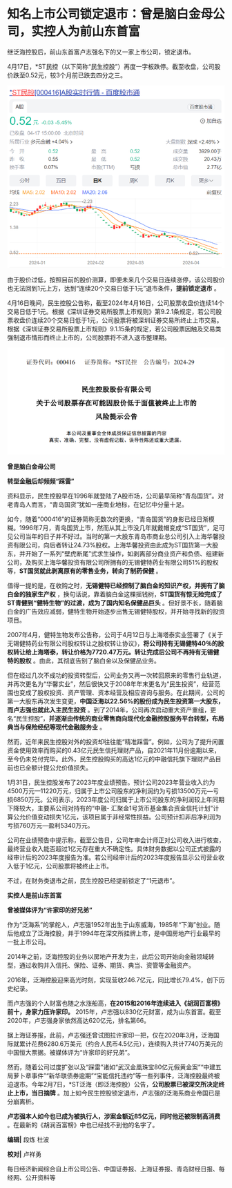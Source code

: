 # 知名上市公司锁定退市：曾是脑白金母公司，实控人为前山东首富

继泛海控股后，前山东首富卢志强名下的又一家上市公司，锁定退市。

4月17日，*ST民控（以下简称“民生控股”）再度一字板跌停。截至收盘，公司股价跌至0.52元，较3个月前已跌去四分之三。

![9b0feba6aa16f67e424c5509f6a1030e.jpg](https://raw.githubusercontent.com/qqhsx/qqnews_image/main/2024/04/18/知名上市公司锁定退市：曾是脑白金母公司，实控人为前山东首富/9b0feba6aa16f67e424c5509f6a1030e.jpg)

由于股价过低，按照目前的股价测算，即便未来几个交易日连续涨停，该公司股价也无法回到1元上方，达到“连续20个交易日低于1元”退市条件，**提前锁定退市**
。

4月16日晚间，民生控股公告称，截至2024年4月16日，公司股票收盘价连续14个交易日低于1元。根据《深圳证券交易所股票上市规则》第9.2.1条规定，若公司股票收盘价连续20个交易日低于1元，公司股票将被深圳证券交易所终止上市交易。根据《深圳证券交易所股票上市规则》9.1.15条的规定，若公司股票因触及交易类强制退市情形而终止上市的，公司股票将不进入退市整理期。

![7b0686193913ada677ffc132a1625458.jpg](https://raw.githubusercontent.com/qqhsx/qqnews_image/main/2024/04/18/知名上市公司锁定退市：曾是脑白金母公司，实控人为前山东首富/7b0686193913ada677ffc132a1625458.jpg)

**曾是脑白金母公司**

**转型金融后却频频“踩雷”**

资料显示，民生控股早在1996年就登陆了A股市场，公司最早简称“青岛国货”。对老青岛人而言，“青岛国货”犹如一座商业地标，在记忆中分量十足。

如今，随着“000416”的证券简称无数次的更换，“青岛国货”的身影已经日渐模糊。1996年7月，青岛国货上市，然而从其上市没几年就戴帽变成“ST国货”，足可见公司当年的日子并不好过。当时的第一大股东青岛市商业总公司引入上海华馨投资有限公司，向后者转让24.73%股权。上海华馨投资由此成为ST国货第一大股东，并开始了一系列“壁虎断尾”式求生操作，如剥离部分商业资产和负债、组建新公司，及购买上海华馨投资有限公司所拥有的无锡健特药业有限公司51%的股权等，**ST国货就此剥离原有的零售业务，转向了制药保健**
。

值得一提的是，在收购之时，**无锡健特已经控制了脑白金的知识产权，并拥有了脑白金的独家生产权**
，换句话说，靠着脑白金这棵摇钱树，**ST国货有惊无险完成了ST青健到“健特生物”的过渡，成为了国内知名保健品巨头**
。但好景不长，随着脑白金的广告效应减弱，健特生物开始逐步出售无锡健特股权，并开始寻找新的投资项目。

2007年4月，健特生物发布公告称，公司于4月12日与上海塔泰实业签署了《关于无锡健特药业有限公司股权转让之股权转让协议》，**将公司持有无锡健特40％的股权转让给上海塔泰，转让价格为7720.47万元。转让完成后公司不再持有无锡健特的股权**
。由此，其彻底告别了脑白金以及保健品业务。

但在经过几次不成功的投资转型后，公司业务又再一次转回原来的零售行业轨道，并再次更名为“华馨实业”，然后很快又于2008年年末更名为“民生投资”，经营范围也变成了股权投资、资产管理、资本经营及相应咨询与服务。在此期间，公司的第一大股东再次发生变更，**中国泛海以22.56%的股份成为民生投资第一大股东，而卢志强也就此入主民生投资**
。到了2014年，公司再次启动重大资产重组，更名“民生控股”，**并逐渐由传统的商业零售商向现代化金融控股服务平台转型，布局典当与保险经纪等现代金融服务业**
。

然而，近年来民生控股对外的投资却往往能“精准踩雷”。例如，公司为了提升闲置资金使用效率而购买的0.43亿元民生信托理财产品，自2021年11月份逾期以来，至今仍未兑付完毕。此外，民生控股购买的高达1亿元的中融信托旗下理财产品目前也已全额计提公允价值损失。

1月31日，民生控股发布了2023年度业绩预告。预计公司2023年营业收入约为4500万元—11220万元，归属于上市公司股东的净利润约为亏损13500万元—亏损6850万元。公司表示，2023年度公司归属于上市公司股东的净利润较上年同期下降较大，主要系公司对持有的“中融-
汇聚金1号货币基金集合资金信托计划”计算公允价值变动损失1亿元，该项目属于非经常性损益。公司预计扣非后净利润为亏损760万元—盈利5340万元。

公司在业绩预告中提示称，截至公告日，公司年审会计师正对公司收入进行核查，最终营业收入能否超过1亿元存在重大不确定性。具体财务数据以公司正式披露的经审计后的2023年度报告为准。若公司经审计后的2023年度报告显示公司营业收入低于1亿元，公司股票将被终止上市。

不过，在财务类退市之前，民生控股已经提前锁定了“1元退市”。

**实控人是前山东首富**

**曾被媒体评为“许家印的好兄弟”**

作为“泛海系”的掌舵人，卢志强1952年出生于山东威海，1985年“下海”创业。随后他成立了泛海控股，并于1994年在深交所挂牌上市，是中国房地产行业最早的一批上市公司。

2014年之前，泛海控股的业务以房地产开发为主，此后公司开始向金融领域转型，通过收购并入信托、保险、证券、期货、典当、资管等金融资产。

2016年，泛海控股迎来高光时刻，实现营收246.7亿元，同比增长79.4%，创下历史纪录。

而卢志强的个人财富也随之水涨船高，**在2015和2016年连续进入《胡润百富榜》前十，身家力压许家印。**
2015年，卢志强以830亿元财富，成为山东首富。截至2020年，卢志强身家依然高达620亿元，排名第66。

据上海证券报，此前，卢志强还曾试图拉许家印一把，仅在2020年3月，泛海国际就累计花费6280.6万美元（约合人民币4.5亿元），连续购入共计7740万美元的中国恒大票据。被媒体评为“许家印的好兄弟”。

然而，随着公司过度扩张以及“踩雷”诸如“武汉金凰珠宝80亿元假黄金案”“中建五局萝卜章事件”“新华联债券逾期”“宝能信托违约”等一些列事件，泛海控股最终被迫退市。今年2月7日，*ST泛海（即泛海控股）公告，**公司股票已被深交所决定终止上市，当日摘牌**
。加上如今民生控股锁定退市，卢志强的泛海系商业帝国已是分崩离析。

**卢志强本人如今也已成为被执行人，涉案金额近85亿元，同时他还被限制高消费** 。在最新的《胡润百富榜》中也已经找不到他的名字了。

**编辑|** 段炼 杜波

**校对|** 卢祥勇

每日经济新闻综合自上市公司公告、中国证券报、上海证券报、青岛财经日报、每经网、公开资料等

